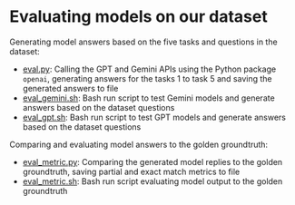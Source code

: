 # Evaluating models on our dataset

Generating model answers based on the five tasks and questions in the dataset:
- [eval.py](eval.py): Calling the GPT and Gemini APIs using the Python package `openai`, generating answers for the tasks 1 to task 5 and saving the generated answers to file
- [eval_gemini.sh](eval_gemini.sh): Bash run script to test Gemini models and generate answers based on the dataset questions
- [eval_gpt.sh](eval_gpt.sh): Bash run script to test GPT models and generate answers based on the dataset questions

Comparing and evaluating model answers to the golden groundtruth:
- [eval_metric.py](eval_metric.py): Comparing the generated model replies to the golden groundtruth, saving partial and exact match metrics to file
- [eval_metric.sh](eval_metric.sh): Bash run script evaluating model output to the golden groundtruth
